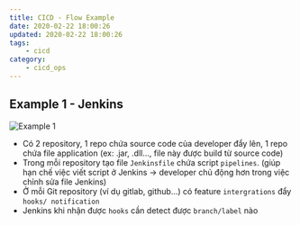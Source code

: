 ```yaml
---
title: CICD - Flow Example
date: 2020-02-22 18:00:26
updated: 2020-02-22 18:00:26
tags:
    - cicd
category: 
    - cicd_ops
---
```


## Example 1 - Jenkins

![Example 1](https://tungexplorer.s3.ap-southeast-1.amazonaws.com/cicd/Diagram_Example_1.png)

- Có 2 repository, 1 repo chứa source code của developer đẩy lên, 1 repo chứa file application (ex: .jar, .dll..., file
  này được build từ source code)
- Trong mỗi repository tạo file `Jenkinsfile` chứa script `pipelines`. (giúp hạn chế việc viết script ở Jenkins ->
  developer chủ động hơn trong việc chỉnh sửa file Jenkins)
- Ở mỗi Git repository (ví dụ gitlab, github...) có feature `intergrations` đẩy `hooks/ notification`
- Jenkins khi nhận được `hooks` cần detect được `branch/label` nào

